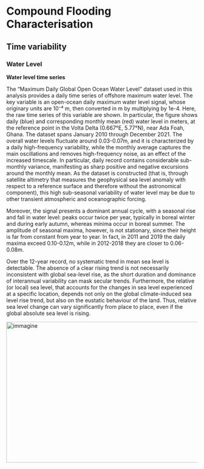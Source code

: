 # Compound Flooding Characterisation
## Time variability 

### Water Level

**Water level time series**

The “Maximum Daily Global Open Ocean Water Level” dataset used in this analysis provides a daily time series of offshore maximum water level. The key variable is an open-ocean daily maximum water level signal, whose originary units are 10⁻⁴ m, then converted in m by multiplying by 1e-4. Here, the raw time series of this variable are shown. In particular, the figure shows daily (blue) and corresponding monthly mean (red) water level in meters, at the reference point in the Volta Delta (0.667°E, 5.77°N), near Ada Foah, Ghana. The dataset spans January 2010 through December 2021. The overall water levels fluctuate around 0.03-0.07m, and it is characterized by a daily high-frequency variability, while the monthly average captures the main oscillations and removes high-frequency noise, as an effect of the increased timescale. In particular, daily record contains considerable sub-monthly variance, manifesting as sharp positive and negative excursions around the monthly mean. 
As the dataset is constructed (that is, through satellite altimetry that measures the geophysical sea level anomaly with respect to a reference surface and therefore without the astronomical component), this high sub-seasonal variability of water level may be due to other transient atmospheric and oceanographic forcing.

Moreover, the signal presents a dominant annual cycle, with a seasonal rise and fall in water level: peaks occur twice per year, typically in boreal winter and during early autumn, whereas minima occur in boreal summer. The amplitude of seasonal maxima, however, is not stationary, since their height is far from constant from year to year. In fact, in 2011 and 2019 the daily maxima exceed 0.10-0.12m, while in 2012-2018 they are closer to 0.06-0.08m. 

Over the 12-year record, no systematic trend in mean sea level is detectable. The absence of a clear rising trend is not necessarily inconsistent with global sea-level rise, as the short duration and dominance of interannual variability can mask secular trends. Furthermore, the relative (or local) sea level, that accounts for the changes in sea level experienced at a specific location, depends not only on the global climate-induced sea level rise trend, but also on the eustatic behaviour of the land. Thus, relative sea level change can vary significantly from place to place, even if the global absolute sea level is rising.

<img width="800" height="370" alt="immagine" src="https://github.com/user-attachments/assets/eff242ea-eece-42bc-bc2f-405eeea29bc8" />


